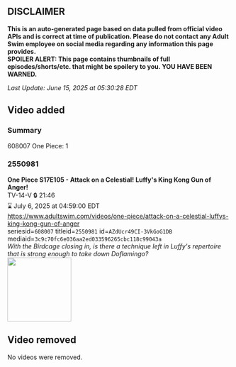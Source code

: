 ## DISCLAIMER
**This is an auto-generated page based on data pulled from official video APIs and is correct at time of publication. Please do not contact any Adult Swim employee on social media regarding any information this page provides.**  
**SPOILER ALERT: This page contains thumbnails of full episodes/shorts/etc. that might be spoilery to you. YOU HAVE BEEN WARNED.**  

_Last Update: June 15, 2025 at 05:30:28 EDT_
## Video added
### Summary
608007 One Piece: 1  
### 2550981
**One Piece S17E105 - Attack on a Celestial! Luffy's King Kong Gun of Anger!**  
TV-14-V 🔒 21:46  
⌛ July 6, 2025 at 04:59:00 EDT  
https://www.adultswim.com/videos/one-piece/attack-on-a-celestial-luffys-king-kong-gun-of-anger  
seriesid=`608007` titleid=`2550981` id=`AZdUcr49CI-3VkGoG1DB` mediaid=`3c9c70fc6e036aa2ed033596265cbc118c99043a`  
_With the Birdcage closing in, is there a technique left in Luffy's repertoire that is strong enough to take down Doflamingo?_  
<a href="https://media.cdn.adultswim.com/uploads/20250609/thumbnails/2_25691836307-OP733_S17E105.jpg"><img src="https://media.cdn.adultswim.com/uploads/20250609/thumbnails/2_25691836307-OP733_S17E105.jpg" height="144px" /></a>
## Video removed
No videos were removed.  
